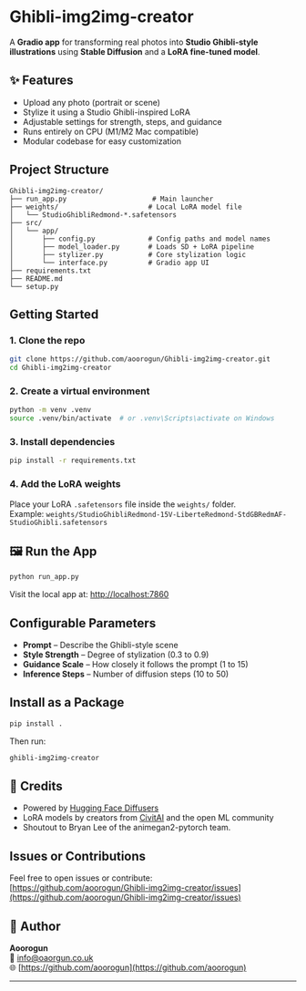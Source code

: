 
#  Ghibli-img2img-creator

A **Gradio app** for transforming real photos into **Studio Ghibli-style illustrations** using **Stable Diffusion** and a **LoRA fine-tuned model**.

## ✨ Features

-  Upload any photo (portrait or scene)  
-  Stylize it using a Studio Ghibli-inspired LoRA  
-  Adjustable settings for strength, steps, and guidance  
-  Runs entirely on CPU (M1/M2 Mac compatible)  
-  Modular codebase for easy customization  

##  Project Structure

```
Ghibli-img2img-creator/
├── run_app.py                     # Main launcher
├── weights/                      # Local LoRA model file
│   └── StudioGhibliRedmond-*.safetensors
├── src/
│   └── app/
│       ├── config.py             # Config paths and model names
│       ├── model_loader.py       # Loads SD + LoRA pipeline
│       ├── stylizer.py           # Core stylization logic
│       └── interface.py          # Gradio app UI
├── requirements.txt
├── README.md
└── setup.py
```

##  Getting Started

### 1. Clone the repo

```bash
git clone https://github.com/aoorogun/Ghibli-img2img-creator.git
cd Ghibli-img2img-creator
```

### 2. Create a virtual environment

```bash
python -m venv .venv
source .venv/bin/activate  # or .venv\Scripts\activate on Windows
```

### 3. Install dependencies

```bash
pip install -r requirements.txt
```

### 4. Add the LoRA weights

Place your LoRA `.safetensors` file inside the `weights/` folder.  
Example: `weights/StudioGhibliRedmond-15V-LiberteRedmond-StdGBRedmAF-StudioGhibli.safetensors`

## 🖼 Run the App

```bash
python run_app.py
```

Visit the local app at: [http://localhost:7860](http://localhost:7860)

##  Configurable Parameters

- **Prompt** – Describe the Ghibli-style scene  
- **Style Strength** – Degree of stylization (0.3 to 0.9)  
- **Guidance Scale** – How closely it follows the prompt (1 to 15)  
- **Inference Steps** – Number of diffusion steps (10 to 50)  

##  Install as a Package

```bash
pip install .
```

Then run:

```bash
ghibli-img2img-creator
```

## 🧠 Credits

- Powered by [Hugging Face Diffusers](https://github.com/huggingface/diffusers)  
- LoRA models by creators from [CivitAI](https://civitai.com) and the open ML community
- Shoutout to Bryan Lee of the animegan2-pytorch team.

##  Issues or Contributions

Feel free to open issues or contribute:  
 [https://github.com/aoorogun/Ghibli-img2img-creator/issues](https://github.com/aoorogun/Ghibli-img2img-creator/issues)

## 📧 Author

**Aoorogun**  
📮 info@oaorgun.co.uk  
🌐 [https://github.com/aoorogun](https://github.com/aoorogun)

---


